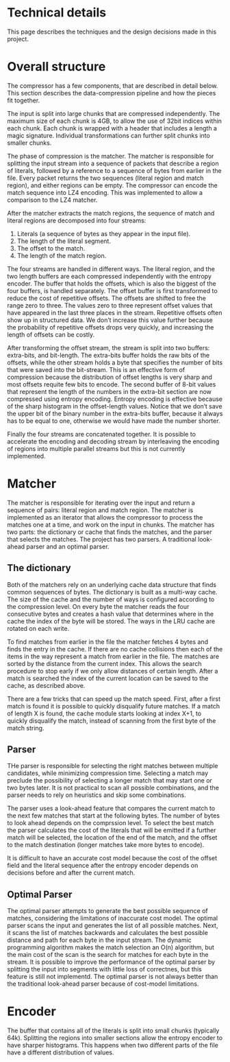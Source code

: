 # Technical details

This page describes the techniques and the design decisions made in this project. 

# Overall structure

The compressor has a few components, that are described in detail below. This section describes the data-compression pipeline and how the pieces fit together. 
 
The input is split into large chunks that are compressed independently. The maximum size of each chunk is 4GB, to allow the use of 32bit indices within each chunk. Each chunk is wrapped with a header that includes a length a magic signature. Individual transformations can further split chunks into smaller chunks. 

The phase of compression is the matcher. The matcher is responsible for splitting the input stream into a sequence of packets that describe a region of literals, followed by a reference to a sequence of bytes from earlier in the file. Every packet returns the two sequences (literal region and match region), and either regions can be empty. The compressor can encode the match sequence into LZ4 encoding. This was implemented to allow a comparison to the LZ4 matcher. 

After the matcher extracts the match regions, the sequence of match and literal regions are decomposed into four streams:

1. Literals (a sequence of bytes as they appear in the input file).
2. The length of the literal segment.
3. The offset to the match.
4. The length of the match region. 

The four streams are handled in different ways. The literal region, and the two length buffers are each compressed independently with the entropy encoder. The buffer that holds the offsets, which is also the biggest of the four buffers, is handled separately. The offset buffer is first transformed to reduce the cost of repetitive offsets. The offsets are shifted to free the range zero to three. The values zero to three represent offset values that have appeared in the last three places in the stream. Repetitive offsets often show up in structured data. We don’t increase this value further because the probability of repetitive offsets drops very quickly, and increasing the length of offsets can be costly.

After transforming the offset stream, the stream is split into two buffers: extra-bits, and bit-length. The extra-bits buffer holds the raw bits of the offsets, while the other stream holds a byte that specifies the number of bits that were saved into the bit-stream. This is an effective form of compression because the distribution of offset lengths is very sharp and most offsets requite few bits to encode. The second buffer of 8-bit values that represent the length of the numbers in the extra-bit section are now compressed using entropy encoding. Entropy encoding is effective because of the sharp histogram in the offset-length values. Notice that we don’t save the upper bit of the binary number in the extra-bits buffer, because it always has to be equal to one, otherwise we would have made the number shorter.

Finally the four streams are concatenated together. It is possible to accelerate the encoding and decoding stream by interleaving the encoding of regions into multiple parallel streams but this is not currently implemented. 

# Matcher   

The matcher is responsible for iterating over the input and return a sequence of pairs: literal region and match region. The matcher is implemented as an iterator that allows the compressor to process the matches one at a time, and work on the input in chunks. The matcher has two parts: the dictionary or cache that finds the matches, and the parser that selects the matches. The project has two parsers. A traditional look-ahead parser and an optimal parser. 

## The dictionary

Both of the matchers rely on an underlying cache data structure that finds common sequences of bytes. The dictionary is built as a multi-way cache. The size of the cache and the number of ways is configured according to the compression level. On every byte the matcher reads the four consecutive bytes and creates a hash value that determines where in the cache the index of the byte will be stored. The ways in the LRU cache are rotated on each write. 

To find matches from earlier in the file the matcher fetches 4 bytes and finds the entry in the cache. If there are no cache collisions then each of the items in the way represent a match from earlier in the file. The matches are sorted by the distance from the current index. This allows the search procedure to stop early if we only allow distances of certain length. After a match is searched the index of the current location can be saved to the cache, as described above. 

There are a few tricks that can speed up the match speed. First, after a first match is found it is possible to quickly disqualify future matches. If a match of length X is found, the cache module starts looking at index X+1, to quickly disqualify the match, instead of scanning from the first byte of the match string. 

## Parser

THe parser is responsible for selecting the right matches between multiple candidates, while minimizing compression time. Selecting a match may preclude the possibility of selecting a longer match that may start one or two bytes later. It is not practical to scan all possible combinations, and the parser needs to rely on heuristics and skip some combinations. 

The parser uses a look-ahead feature that compares the current match to the next few matches that start at the following bytes. The number of bytes to look ahead depends on the comprssion level. To select the best match the parser calculates the cost of the literals that will be emitted if a further match will be selected, the location of the end of the match, and the offset to the match destination (longer matches take more bytes to encode). 

It is difficult to have an accurate cost model because the cost of the offset field and the literal sequence after the entropy encoder depends on decisions before and after the current match. 

## Optimal Parser

The optimal parser attempts to generate the best possible sequence of matches, considering the limitations of inaccurate cost model. The optimal parser scans the input and generates the list of all possible matches. Next, it scans the list of matches backwards and calculates the best possible distance and path for each byte in the input stream. The dynamic programming algorithm makes the match selection an O(n) algorithm, but the main cost of the scan is the search for matches for each byte in the stream. It is possible to improve the performance of the optimal parser by splitting the input into segments with little loss of correctnes, but this feature is still not implementd. The optimal parser is not always better than the traditional look-ahead parser because of cost-model limitations.  

# Encoder

The buffer that contains all of the literals is split into small chunks (typically 64k). Splitting the regions into smaller sections allow the entropy encoder to have sharper histograms.  This happens when two different parts of the file have a different distribution of values. 

